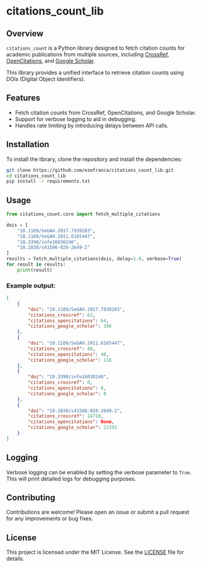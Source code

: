 # citations_count_lib

## Overview
`citations_count` is a Python library designed to fetch citation counts for academic publications from multiple sources, including [CrossRef](https://www.crossref.org), [OpenCitations](https://opencitations.net), and [Google Scholar](https://scholar.google.com). 

This library provides a unified interface to retrieve citation counts using DOIs (Digital Object Identifiers).

## Features
- Fetch citation counts from CrossRef, OpenCitations, and Google Scholar.
- Support for verbose logging to aid in debugging.
- Handles rate limiting by introducing delays between API calls.

## Installation
To install the library, clone the repository and install the dependencies:

```bash
git clone https://github.com/ezefranca/citations_count_lib.git
cd citations_count_lib
pip install -r requirements.txt
```

## Usage

```python
from citations_count.core import fetch_multiple_citations

dois = [
    "10.1109/SeGAH.2017.7939283",
    "10.1109/SeGAH.2011.6165447",
    "10.3390/info16030246",
    "10.1038/s41586-020-2649-2"
]
results = fetch_multiple_citations(dois, delay=1.0, verbose=True)
for result in results:
    print(result)
```

### Example output:

```json
[
    {
        "doi": "10.1109/SeGAH.2017.7939283",
        "citations_crossref": 62,
        "citations_opencitations": 64,
        "citations_google_scholar": 160
    },
    {
        "doi": "10.1109/SeGAH.2011.6165447",
        "citations_crossref": 48,
        "citations_opencitations": 48,
        "citations_google_scholar": 116
    },
    {
        "doi": "10.3390/info16030246",
        "citations_crossref": 0,
        "citations_opencitations": 0,
        "citations_google_scholar": 0
    },
    {
        "doi": "10.1038/s41586-020-2649-2",
        "citations_crossref": 14710,
        "citations_opencitations": None,
        "citations_google_scholar": 22393
    }
]
```

## Logging
Verbose logging can be enabled by setting the verbose parameter to `True`. This will print detailed logs for debugging purposes.

## Contributing
Contributions are welcome! Please open an issue or submit a pull request for any improvements or bug fixes.

## License
This project is licensed under the MIT License. See the [LICENSE](LICENSE) file for details.
